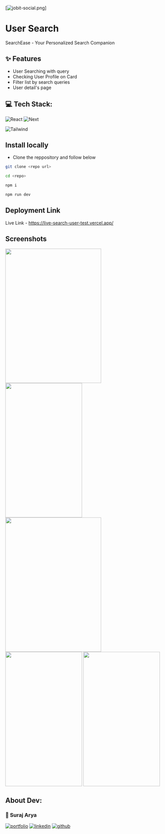 [![jobit-social.png](https://i.ibb.co/mSCVzCZ/landscape-format-white-table-designify.png)]

# User Search

SearchEase - Your Personalized Search Companion

## ✨ Features

- User Searching with query
- Checking User Profile on Card
- Filter list by search queries
- User detail's page

## 💻 Tech Stack:

![React](https://img.shields.io/badge/react-%2320232a.svg?style=for-the-badge&logo=react&logoColor=%2361DAFB)
![Next](https://img.shields.io/badge/next-%2320232a.svg?style=for-the-badge&logo=react&logoColor=%2361DAFB)

![Tailwind](https://img.shields.io/badge/Tailwind-%230081CB.svg?style=for-the-badge&logo=material-ui&logoColor=white)

## Install locally

- Clone the reppository and follow below

```bash
git clone <repo url>
```

```bash
cd <repo>
```

```bash
npm i
```

```bash
npm run dev
```

## Deployment Link

Live Link - https://live-search-user-test.vercel.app/

## Screenshots

<img src='https://i.ibb.co/QYz8dG3/Screenshot-2024-02-25-at-3-10-16-PM.png' height='420' width="300" />

<img src='https://i.ibb.co/n1rDhWy/Screenshot-2024-02-25-at-3-26-33-PM.png' height='420' width="240" />

<img src='https://i.ibb.co/QYz8dG3/Screenshot-2024-02-25-at-3-10-16-PM.png' height='420' width="300" />

<img src='https://i.ibb.co/GpP7K18/Screenshot-2024-02-25-at-3-26-40-PM.png' height='420' width="240" />

<img src='https://i.ibb.co/MfbYTpB/Screenshot-2024-02-25-at-3-26-51-PM.png' height='420' width="240" />

## About Dev:

### 🔗 Suraj Arya

[![portfolio](https://img.shields.io/badge/my_portfolio-000?style=for-the-badge&logo=ko-fi&logoColor=white)](https://surajarya.netlify.app/)
[![linkedin](https://img.shields.io/badge/linkedin-0A66C2?style=for-the-badge&logo=linkedin&logoColor=white)](https://www.linkedin.com/in/surajrec/)
[![github](https://img.shields.io/badge/GitHub-100000?style=for-the-badge&logo=github&logoColor=white)](https://github.com/Surajarya130)
